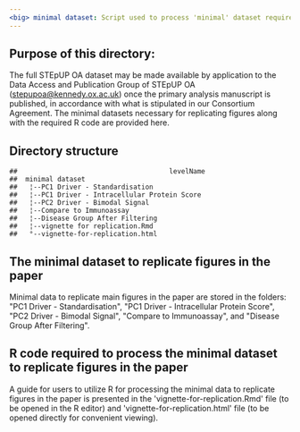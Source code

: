 ```yaml
---
<big> minimal dataset: Script used to process 'minimal' dataset required to generate figures in our Quality-Control (QC) Manuscript </big>/
---
```




## Purpose of this directory:

The full STEpUP OA dataset may be made available by application to the Data Access and Publication Group of STEpUP OA (stepupoa@kennedy.ox.ac.uk) once the primary analysis manuscript is published, in accordance with what is stipulated in our Consortium Agreement. The minimal datasets necessary for replicating figures along with the required R code are provided here. 

## Directory structure

```
##                                      levelName
##  minimal dataset                            
##   ¦--PC1 Driver - Standardisation            
##   ¦--PC1 Driver - Intracellular Protein Score
##   ¦--PC2 Driver - Bimodal Signal             
##   ¦--Compare to Immunoassay                  
##   ¦--Disease Group After Filtering           
##   ¦--vignette for replication.Rmd            
##   °--vignette-for-replication.html
```

## The minimal dataset to replicate figures in the paper
Minimal data to replicate main figures in the paper are stored in the folders: "PC1 Driver - Standardisation", "PC1 Driver - Intracellular Protein Score", "PC2 Driver - Bimodal Signal", "Compare to Immunoassay", and "Disease Group After Filtering".

## R code required to process the minimal dataset to replicate figures in the paper
A guide for users to utilize R for processing the minimal data to replicate figures in the paper is presented in the 'vignette-for-replication.Rmd' file (to be opened in the R editor) and 'vignette-for-replication.html' file (to be opened directly for convenient viewing).


